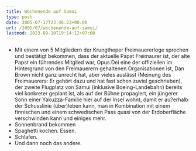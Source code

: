 ```yaml
---
title: Wochenende auf Samui
type: post
date: 2005-07-17T23:46:23+00:00
url: /2005/07/wochenende-auf-samui/
lastmod: 2023-09-10T19:14:12+07:00
---
```

  * Mit einem von 5 Mitgliedern der Krungtheper Freimauererloge sprechen und bestätigt bekommen, dass der aktuelle Papst Freimaurer ist, der alte Papst ein führendes Mitglied war, Opus Dei eine der offiziellen im Hintergrund von den Freimauerern gehaltenen Organisationen ist, Dan Brown nicht ganz unrecht hat, aber vieles auslässt (Meinung des Freimauerers: Er gehört dazu und hat fast schon zuviel geschrieben), der zweite Flugplatz von Samui (inklusive Boeing-Landebahn) bereits viel konkreter geplant ist, als auf der Bühne propagiert, ein jüngerer Sohn einer Yakuzza-Familie hier auf der Insel wohnt, damit er au?erhalb der Schusslinie (über)leben kann, man in Kombination mit einem finnischen und einem schwedischen Pass quasi von der Erdoberfläche verschwinden kann und einiges mehr.
  * Sonnenbrand bekommen
  * Spaghetti kochen. Essen.
  * Schlafen.
  * Und dann noch das andere.
